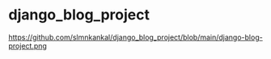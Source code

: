 # django_blog_project

https://github.com/slmnkankal/django_blog_project/blob/main/django-blog-project.png
